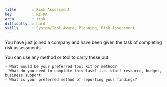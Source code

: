 ```yaml
---
title       : Risk Assessment
key         : RI-RA
area        : risk
difficulty  : hard
skills      : System/Tool Aware, Planning, Risk Assessment
---
```


You have just joined a company and have been given the task of completing risk assessments.

You can use any method or tool to carry these out:

    - What would be your preferred tool kit or method?
    - What do you need to complete this task? i.e. staff resource, budget, business support
    - What is your preferred method of reporting your findings?